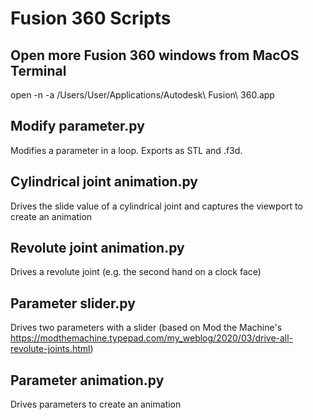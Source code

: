 # Fusion 360 Scripts

## Open more Fusion 360 windows from MacOS Terminal
open -n -a /Users/User/Applications/Autodesk\ Fusion\ 360.app

## Modify parameter.py
Modifies a parameter in a loop. Exports as STL and .f3d.

## Cylindrical joint animation.py
Drives the slide value of a cylindrical joint and captures the viewport to create an animation

## Revolute joint animation.py
Drives a revolute joint (e.g. the second hand on a clock face)

## Parameter slider.py
Drives two parameters with a slider (based on Mod the Machine's https://modthemachine.typepad.com/my_weblog/2020/03/drive-all-revolute-joints.html)

## Parameter animation.py
Drives parameters to create an animation
